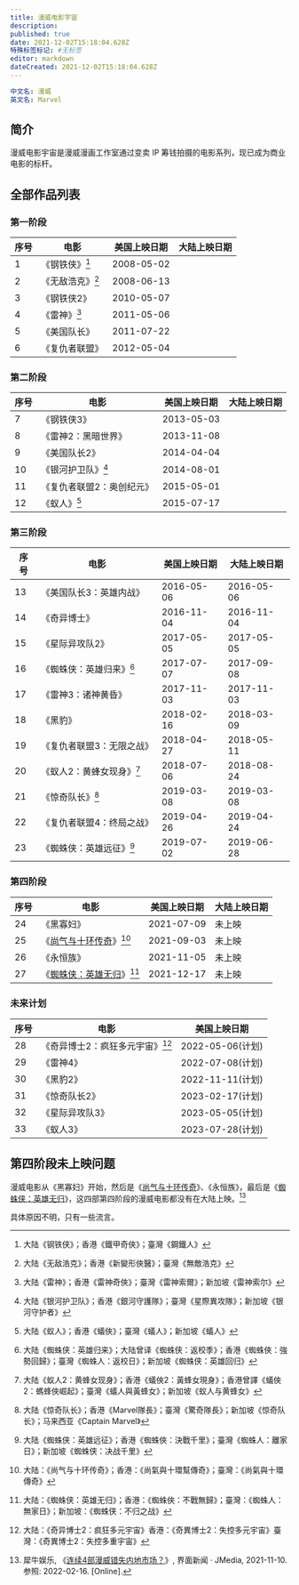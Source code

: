 ```yaml
---
title: 漫威电影宇宙
description: 
published: true
date: 2021-12-02T15:18:04.628Z
特殊标签标记: #无标签
editor: markdown
dateCreated: 2021-12-02T15:18:04.628Z
---
```


```YAML
中文名: 漫威
英文名: Marvel
```

## 简介

漫威电影宇宙是漫威漫画工作室通过变卖 IP 筹钱拍摄的电影系列，现已成为商业电影的标杆。

## 全部作品列表

### 第一阶段

| 序号 | 电影               | 美国上映日期 | 大陆上映日期 |
| ---- | ------------------ | ------------ | ------------ |
| 1    | 《钢铁侠》[^t_1]   | 2008-05-02   |              |
| 2    | 《无敌浩克》[^t_2] | 2008-06-13   |              |
| 3    | 《钢铁侠2》        | 2010-05-07   |              |
| 4    | 《雷神》[^t_4]     | 2011-05-06   |              |
| 5    | 《美国队长》       | 2011-07-22   |              |
| 6    | 《复仇者联盟》     | 2012-05-04   |              |

[^t_1]: 大陆《钢铁侠》；香港《鐵甲奇俠》；臺灣《鋼鐵人》

[^t_2]: 大陆《无敌浩克》；香港《新變形俠醫》；臺灣《無敵浩克》

[^t_4]: 大陆《雷神》；香港《雷神奇俠》；臺灣《雷神索爾》；新加坡《雷神索尔》

### 第二阶段

| 序号 | 电影                      | 美国上映日期 | 大陆上映日期 |
| ---- | ------------------------- | ------------ | ------------ |
| 7    | 《钢铁侠3》               | 2013-05-03   |              |
| 8    | 《雷神2：黑暗世界》       | 2013-11-08   |              |
| 9    | 《美国队长2》             | 2014-04-04   |              |
| 10   | 《银河护卫队》[^t_10]     | 2014-08-01   |              |
| 11   | 《复仇者联盟2：奥创纪元》 | 2015-05-01   |              |
| 12   | 《蚁人》[^t_12]           | 2015-07-17   |              |

[^t_10]: 大陆《银河护卫队》；香港《銀河守護隊》；臺灣《星際異攻隊》；新加坡《银河守护者》

[^t_12]: 大陆《蚁人》；香港《蟻俠》；臺灣《蟻人》；新加坡《蟻人》

### 第三阶段

| 序号 | 电影                         | 美国上映日期 | 大陆上映日期 |
| ---- | ---------------------------- | ------------ | ------------ |
| 13   | 《美国队长3：英雄内战》      | 2016-05-06   | 2016-05-06   |
| 14   | 《奇异博士》                 | 2016-11-04   | 2016-11-04   |
| 15   | 《星际异攻队2》              | 2017-05-05   | 2017-05-05   |
| 16   | 《蜘蛛侠：英雄归来》[^t_16]  | 2017-07-07   | 2017-09-08   |
| 17   | 《雷神3：诸神黄昏》          | 2017-11-03   | 2017-11-03   |
| 18   | 《黑豹》                     | 2018-02-16   | 2018-03-09   |
| 19   | 《复仇者联盟3：无限之战》    | 2018-04-27   | 2018-05-11   |
| 20   | 《蚁人2：黄蜂女现身》[^t_20] | 2018-07-06   | 2018-08-24   |
| 21   | 《惊奇队长》[^t_21]          | 2019-03-08   | 2019-03-08   |
| 22   | 《复仇者联盟4：终局之战》    | 2019-04-26   | 2019-04-24   |
| 23   | 《蜘蛛侠：英雄远征》[^t_23]  | 2019-07-02   | 2019-06-28   |

[^t_16]: 大陆《蜘蛛侠：英雄归来》；大陆曾译《蜘蛛侠：返校季》；香港《蜘蛛俠：強勢回歸》；臺灣《蜘蛛人：返校日》；新加坡《蜘蛛侠：英雄回归》

[^t_20]: 大陆《蚁人2：黄蜂女现身》；香港《蟻俠2：黃蜂女現身》；香港曾譯《蟻俠2：螞蜂俠崛起》；臺灣《蟻人與黃蜂女》；新加坡《蚁人与黄蜂女》

[^t_21]: 大陆《惊奇队长》；香港《Marvel隊長》；臺灣《驚奇隊長》；新加坡《惊奇队长》；马来西亚《Captain Marvel》

[^t_23]: 大陆《蜘蛛侠：英雄远征》；香港《蜘蛛俠：決戰千里》；臺灣《蜘蛛人：離家日》；新加坡《蜘蛛侠：决战千里》

### 第四阶段

| 序号 | 电影                              | 美国上映日期 | 大陆上映日期 |
| ---- | --------------------------------- | ------------ | ------------ |
| 24   | 《黑寡妇》                        | 2021-07-09   | 未上映       |
| 25   | 《[尚气与十环传奇][25]》[^t_25]   | 2021-09-03   | 未上映       |
| 26   | 《永恒族》                        | 2021-11-05   | 未上映       |
| 27   | 《[蜘蛛侠：英雄无归][27]》[^t_27] | 2021-12-17   | 未上映       |

[25]: /video/尚气与十环传奇.md

[^t_25]: 大陆：《尚气与十环传奇》；香港：《尚氣與十環幫傳奇》；臺灣：《尚氣與十環傳奇》

[27]: /video/蜘蛛侠_英雄无归.md

[^t_27]: 大陆：《蜘蛛侠：英雄无归》；香港：《蜘蛛俠：不戰無歸》；臺灣：《蜘蛛人：無家日》；新加坡：《蜘蛛侠：不归之战》

### 未来计划

| 序号 | 电影                               | 美国上映日期     |
| ---- | ---------------------------------- | ---------------- |
| 28   | 《奇异博士2：疯狂多元宇宙》[^t_28] | 2022-05-06(计划) |
| 29   | 《雷神4》                          | 2022-07-08(计划) |
| 30   | 《黑豹2》                          | 2022-11-11(计划) |
| 31   | 《惊奇队长2》                      | 2023-02-17(计划) |
| 32   | 《星际异攻队3》                    | 2023-05-05(计划) |
| 33   | 《蚁人3》                          | 2023-07-28(计划) |

[^t_28]: 大陆：《奇异博士2：疯狂多元宇宙》香港：《奇異博士2：失控多元宇宙》臺灣：《奇異博士2：失控多重宇宙》

## 第四阶段未上映问题

漫威电影从《黑寡妇》开始，然后是《[尚气与十环传奇][25]》、《永恒族》，最后是《[蜘蛛侠：英雄无归][27]》，这四部第四阶段的漫威电影都没有在大陆上映。[^680]

[^680]: 犀牛娱乐, 《[连续4部漫威错失内地市场？](https://web.archive.org/web/20220214085713/https://www.jiemian.com/article/6802115.html)》, 界面新闻 · JMedia, 2021-11-10. 参照: 2022-02-16. [Online].

具体原因不明，只有一些流言。
